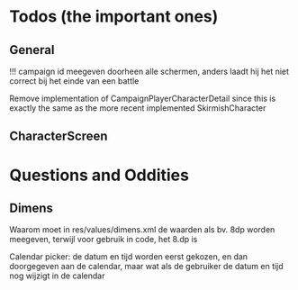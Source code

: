# Todos (the important ones)

## General

!!! campaign id meegeven doorheen alle schermen, anders laadt hij het niet correct bij het einde van
een battle

Remove implementation of CampaignPlayerCharacterDetail since this is exactly the same as the more
recent implemented SkirmishCharacter

## CharacterScreen

# Questions and Oddities

## Dimens

Waarom moet in res/values/dimens.xml de waarden als bv. 8dp worden meegeven, terwijl voor gebruik in
code, het 8.dp is

Calendar picker: de datum en tijd worden eerst gekozen, en dan doorgegeven aan de calendar, maar wat
als de gebruiker de datum en tijd nog wijzigt in de calendar